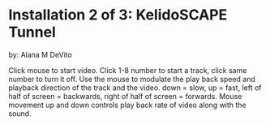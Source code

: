 # Installation 2 of 3: KelidoSCAPE Tunnel

by: Alana M DeVito

Click mouse to start video. Click 1-8 number to start a track, click same number to turn it off.
Use the mouse to modulate the play back speed and playback direction of the track and the video. down = slow, up = fast, left of half of screen = backwards, right of half of screen = forwards.
Mouse movement up and down controls play back rate of video along with the sound.
